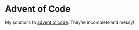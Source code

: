 # Advent of Code

My solutions to [advent of code](https://adventofcode.com/). They're incomplete
and messy!
